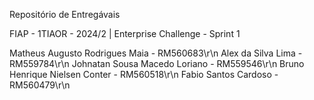 Repositório de Entregávais

FIAP - 1TIAOR - 2024/2 | Enterprise Challenge - Sprint 1

Matheus Augusto Rodrigues Maia - RM560683\r\n
Alex da Silva Lima - RM559784\r\n
Johnatan Sousa Macedo Loriano - RM559546\r\n
Bruno Henrique Nielsen Conter - RM560518\r\n
Fabio Santos Cardoso - RM560479\r\n
